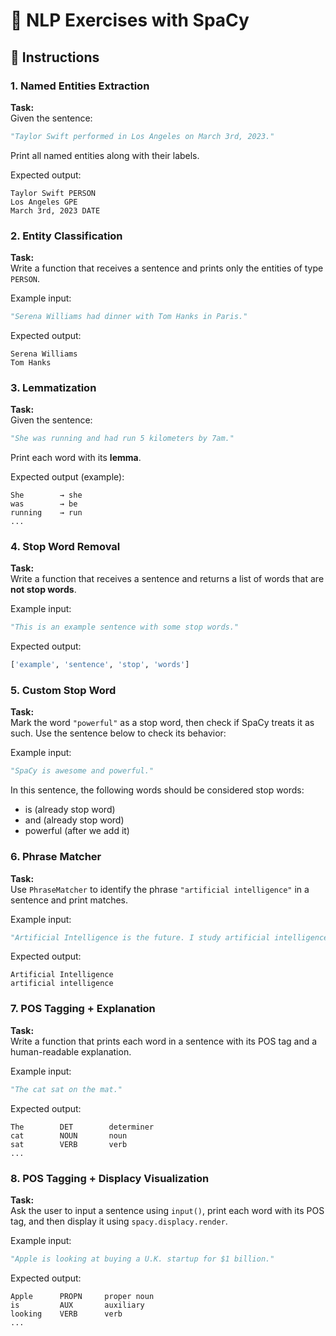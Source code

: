 # 💪 NLP Exercises with SpaCy

## 📌 Instructions

### 1. Named Entities Extraction
**Task:**  
Given the sentence:
```python
"Taylor Swift performed in Los Angeles on March 3rd, 2023."
```
Print all named entities along with their labels.

Expected output:
```text
Taylor Swift PERSON
Los Angeles GPE
March 3rd, 2023 DATE
```

### 2. Entity Classification
**Task:**  
Write a function that receives a sentence and prints only the entities of type `PERSON`.

Example input:
```python
"Serena Williams had dinner with Tom Hanks in Paris."
```

Expected output:
```text
Serena Williams
Tom Hanks
```

### 3. Lemmatization
**Task:**  
Given the sentence:
```python
"She was running and had run 5 kilometers by 7am."
```
Print each word with its **lemma**.

Expected output (example):
```text
She        → she
was        → be
running    → run
...
```

### 4. Stop Word Removal
**Task:**  
Write a function that receives a sentence and returns a list of words that are **not stop words**.

Example input:
```python
"This is an example sentence with some stop words."
```
Expected output:
```python
['example', 'sentence', 'stop', 'words']
```

### 5. Custom Stop Word
**Task:**  
Mark the word `"powerful"` as a stop word, then check if SpaCy treats it as such. Use the sentence below to check its behavior:

Example input:
```python
"SpaCy is awesome and powerful."
```

In this sentence, the following words should be considered stop words:
- is (already stop word)
- and (already stop word)
- powerful (after we add it)

### 6. Phrase Matcher
**Task:**  
Use `PhraseMatcher` to identify the phrase `"artificial intelligence"` in a sentence and print matches.

Example input:
```python
"Artificial Intelligence is the future. I study artificial intelligence."
```
Expected output:
```text
Artificial Intelligence
artificial intelligence
```

### 7. POS Tagging + Explanation
**Task:**  
Write a function that prints each word in a sentence with its POS tag and a human-readable explanation.

Example input:
```python
"The cat sat on the mat."
```
Expected output:
```text
The        DET        determiner
cat        NOUN       noun
sat        VERB       verb
...
```

### 8. POS Tagging + Displacy Visualization
**Task:**  
Ask the user to input a sentence using `input()`, print each word with its POS tag, and then display it using `spacy.displacy.render`.

Example input:
```python
"Apple is looking at buying a U.K. startup for $1 billion."
```

Expected output:
```text
Apple      PROPN     proper noun
is         AUX       auxiliary
looking    VERB      verb
...
```
